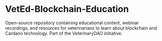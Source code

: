 # VetEd-Blockchain-Education
Open-source repository containing educational content, webinar recordings, and resources for veterinarians to learn about blockchain and Cardano technology. Part of the VeterinaryDAO initiative.
